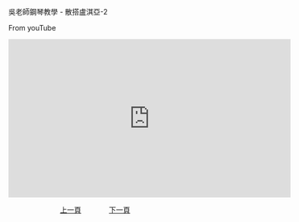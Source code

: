 ﻿---
---
吳老師鋼琴教學 - 散搭盧淇亞-2

From youTube
<iframe width="560" height="315" src="https://www.youtube.com/embed/OAVfhpZzuyc" title="散搭盧淇亞" frameborder="0" allow="accelerometer; autoplay; clipboard-write; encrypted-media; gyroscope; picture-in-picture; web-share" allowfullscreen></iframe>

&nbsp;&nbsp;&nbsp;&nbsp;&nbsp;&nbsp;&nbsp;&nbsp;&nbsp;&nbsp;&nbsp;&nbsp;
&nbsp;&nbsp;&nbsp;&nbsp;&nbsp;&nbsp;&nbsp;&nbsp;&nbsp;&nbsp;&nbsp;&nbsp;
[上一頁](T-SantaLucia)
&nbsp;&nbsp;&nbsp;&nbsp;&nbsp;&nbsp;&nbsp;&nbsp;&nbsp;&nbsp;&nbsp;&nbsp;
[下一頁](T-HappyBirthday)





